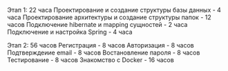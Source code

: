 Этап 1: 22 часа
    Проектирование и создание структуры базы данных - 4 часа
    Проектирование архитектуры и создание структуры папок - 12 часов
    Подключение hibernate и mapping сущностей - 2 часа
    Подключение и настройка Spring - 4 часа 
   
Этап 2: 56 часов
    Регистрация - 8 часов
    Авторизация - 8 часов
    Подтверждеиие email - 8 часов
    Востановление пароля - 8 часов
    Тестирование - 8 часов
    Знакомство с Docker - 16 часов